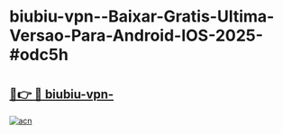 # biubiu-vpn--Baixar-Gratis-Ultima-Versao-Para-Android-IOS-2025-#odc5h

# <h2><a href="https://ainizakaria.my?title=biubiu-vpn-&ref=24M">🔗👉 🔴 biubiu-vpn-</a></h2>

[![acn](https://github.com/user-attachments/assets/0f9c940e-d8b0-45ae-aac7-cd30a18b3e1c)](https://ainizakaria.my?title=biubiu-vpn-&ref=24M)

